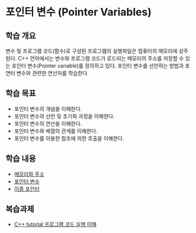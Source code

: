 # 포인터 변수 (Pointer Variables)

## 학습 개요

변수 및 프로그램 코드(함수)로 구성된 프로그램의 실행파일은 컴퓨터의 메모리에 상주된다. C++ 언어에서는 변수와 프로그램 코드가 로드되는 메모리의 주소를 저장할 수 있는 포인터 변수(Pointer variable)를 정의하고 있다. 포인터 변수를 선언하는 방법과 포연터 변수와 관련한 연산자를 학습한다.  

## 학습 목표
* 포인터 변수의 개념을 이해한다.
* 포언터 변수의 선언 및 초기화 과정을 이해한다. 
* 포인터 변수의 연산을 이해한다.
* 포인터 변수와 배열의 관계를 이해한다. 
* 포인터 변수를 이용한 참조에 의한 호출을 이해한다.

## 학습 내용

* [메모리와 주소](./Memory_Address.md)
* [포인터 변수](./PointerVariables.md)
* [이중 포인터](./DoublePointer.md)


## 복습과제 

* [C++ tutorial 프로그램 코드 실행 이해](https://www.cplusplus.com/doc/tutorial/pointers/)


